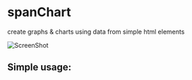 spanChart
=========

create graphs &amp; charts using data from simple html elements

![ScreenShot](https://raw.github.com/dburrell/spanChart/master/scrshots/barChart.png)

Simple usage:
-------------
